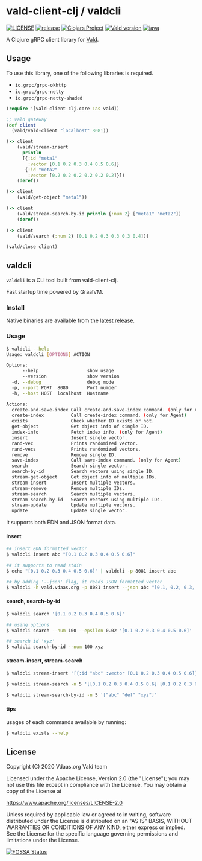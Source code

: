 # vald-client-clj / valdcli

[![LICENSE](https://img.shields.io/github/license/vdaas/vald-client-clj?style=flat-square)](https://github.com/vdaas/vald-client-clj/blob/main/LICENSE)
[![release](https://img.shields.io/github/v/release/vdaas/vald-client-clj?style=flat-square)](https://github.com/vdaas/vald-client-clj/releases)
[![Clojars Project](https://img.shields.io/clojars/v/vald-client-clj.svg?style=flat-square)](https://clojars.org/vald-client-clj)
[![Vald version](https://img.shields.io/github/release/vdaas/vald.svg?style=flat-square)](https://github.com/vdaas/vald/releases/latest)
[![java](https://oss.aoapps.com/ao-badges/java-8.svg)](https://docs.oracle.com/en/java/javase/8/)

A Clojure gRPC client library for [Vald](https://github.com/vdaas/vald).

## Usage

To use this library, one of the following libraries is required.

- `io.grpc/grpc-okhttp`
- `io.grpc/grpc-netty`
- `io.grpc/grpc-netty-shaded`

```clojure
(require '[vald-client-clj.core :as vald])

;; vald gateway
(def client
  (vald/vald-client "localhost" 8081))

(-> client
    (vald/stream-insert
      println
      [{:id "meta1"
        :vector [0.1 0.2 0.3 0.4 0.5 0.6]}
       {:id "meta2"
        :vector [0.2 0.2 0.2 0.2 0.2 0.2]}])
    (deref))

(-> client
    (vald/get-object "meta1"))

(-> client
    (vald/stream-search-by-id println {:num 2} ["meta1" "meta2"])
    (deref))

(-> client
    (vald/search {:num 2} [0.1 0.2 0.3 0.3 0.3 0.4]))

(vald/close client)
```

## valdcli

`valdcli` is a CLI tool built from vald-client-clj.

Fast startup time powered by GraalVM.

### Install

Native binaries are available from the [latest release](https://github.com/vdaas/vald-client-clj/releases/latest).

### Usage

```sh
$ valdcli --help
Usage: valdcli [OPTIONS] ACTION

Options:
      --help                  show usage
      --version               show version
  -d, --debug                 debug mode
  -p, --port PORT  8080       Port number
  -h, --host HOST  localhost  Hostname

Actions:
  create-and-save-index Call create-and-save-index command. (only for Agent)
  create-index          Call create-index command. (only for Agent)
  exists                Check whether ID exists or not.
  get-object            Get object info of single ID.
  index-info            Fetch index info. (only for Agent)
  insert                Insert single vector.
  rand-vec              Prints randomized vector.
  rand-vecs             Prints randomized vectors.
  remove                Remove single ID.
  save-index            Call save-index command. (only for Agent)
  search                Search single vector.
  search-by-id          Search vectors using single ID.
  stream-get-object     Get object info of multiple IDs.
  stream-insert         Insert multiple vectors.
  stream-remove         Remove multiple IDs.
  stream-search         Search multiple vectors.
  stream-search-by-id   Search vectors using multiple IDs.
  stream-update         Update multiple vectors.
  update                Update single vector.
```

It supports both EDN and JSON format data.

#### insert

```sh
## insert EDN formatted vector
$ valdcli insert abc "[0.1 0.2 0.3 0.4 0.5 0.6]"

## it supports to read stdin
$ echo "[0.1 0.2 0.3 0.4 0.5 0.6]" | valdcli -p 8081 insert abc

## by adding '--json' flag, it reads JSON formatted vector
$ valdcli -h vald.vdaas.org -p 8081 insert --json abc "[0.1, 0.2, 0.3, 0.4, 0.5, 0.6]"
```

#### search, search-by-id

```sh
$ valdcli search '[0.1 0.2 0.3 0.4 0.5 0.6]'

## using options
$ valdcli search --num 100 --epsilon 0.02 '[0.1 0.2 0.3 0.4 0.5 0.6]'

## search id 'xyz'
$ valdcli search-by-id --num 100 xyz
```

#### stream-insert, stream-search

```sh
$ valdcli stream-insert '[{:id "abc" :vector [0.1 0.2 0.3 0.4 0.5 0.6]} {:id "def" :vector [0.1 0.2 0.3 0.4 0.5 0.6]}]'

$ valdcli stream-search -n 5 '[[0.1 0.2 0.3 0.4 0.5 0.6] [0.1 0.2 0.3 0.4 0.5 0.6] [0.1 0.2 0.3 0.4 0.5 0.6]]'

$ valdcli stream-search-by-id -n 5 '["abc" "def" "xyz"]'
```

#### tips

usages of each commands available by running:

```sh
$ valdcli exists --help
```

## License

Copyright (C) 2020 Vdaas.org Vald team

Licensed under the Apache License, Version 2.0 (the "License");
you may not use this file except in compliance with the License.
You may obtain a copy of the License at

   https://www.apache.org/licenses/LICENSE-2.0

Unless required by applicable law or agreed to in writing, software
distributed under the License is distributed on an "AS IS" BASIS,
WITHOUT WARRANTIES OR CONDITIONS OF ANY KIND, either express or implied.
See the License for the specific language governing permissions and
limitations under the License.

[![FOSSA Status](https://app.fossa.com/api/projects/custom%2B21465%2Fvald-client-clj.svg?type=large)](https://app.fossa.com/projects/custom%2B21465%2Fvald-client-clj?ref=badge_large)
